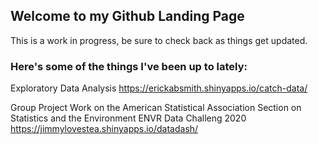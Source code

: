 ## Welcome to my Github Landing Page

This is a work in progress, be sure to check back as things get updated.


### Here's some of the things I've been up to lately:

Exploratory Data Analysis
https://erickabsmith.shinyapps.io/catch-data/

Group Project Work on the American Statistical Association Section on Statistics and the Environment ENVR Data Challeng 2020
https://jimmylovestea.shinyapps.io/datadash/
